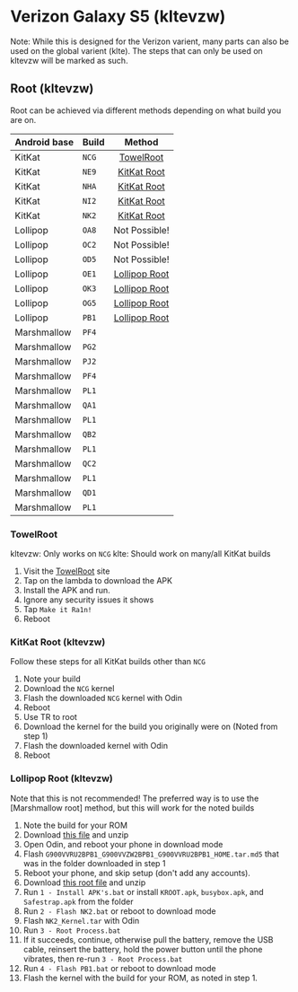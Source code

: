 # Verizon Galaxy S5 (kltevzw)
Note: While this is designed for the Verizon varient, many parts can also be used on the global varient (klte). The steps that can only be used on kltevzw will be marked as such.

## Root (kltevzw)
Root can be achieved via different methods depending on what build you are on.

| Android base | Build | Method                                  |
|:------------ |:----- |:---------------------------------------:|
| KitKat       | `NCG` | [TowelRoot](#towelroot)                 |
| KitKat       | `NE9` | [KitKat Root](#kitkat-root-kltevzw)     |
| KitKat       | `NHA` | [KitKat Root](#kitkat-root-kltevzw)     |
| KitKat       | `NI2` | [KitKat Root](#kitkat-root-kltevzw)     |
| KitKat       | `NK2` | [KitKat Root](#kitkat-root-kltevzw)     |
| Lollipop     | `OA8` | Not Possible!                           |
| Lollipop     | `OC2` | Not Possible!                           |
| Lollipop     | `OD5` | Not Possible!                           |
| Lollipop     | `OE1` | [Lollipop Root](#lollipop-root-kltevzw) |
| Lollipop     | `OK3` | [Lollipop Root](#lollipop-root-kltevzw) |
| Lollipop     | `OG5` | [Lollipop Root](#lollipop-root-kltevzw) |
| Lollipop     | `PB1` | [Lollipop Root](#lollipop-root-kltevzw) |
| Marshmallow  | `PF4` |        |
| Marshmallow  | `PG2` |        |
| Marshmallow  | `PJ2` |        |
| Marshmallow  | `PF4` |        |
| Marshmallow  | `PL1` |        |
| Marshmallow  | `QA1` |        |
| Marshmallow  | `PL1` |        |
| Marshmallow  | `QB2` |        |
| Marshmallow  | `PL1` |        |
| Marshmallow  | `QC2` |        |
| Marshmallow  | `PL1` |        |
| Marshmallow  | `QD1` |        |
| Marshmallow  | `PL1` |        |

### TowelRoot
kltevzw: Only works on `NCG`
klte: Should work on many/all KitKat builds
1. Visit the [TowelRoot](https://towelroot.com/) site
1. Tap on the lambda to download the APK
1. Install the APK and run.
1. Ignore any security issues it shows
1. Tap `Make it Ra1n!`
1. Reboot

### KitKat Root (kltevzw)
Follow these steps for all KitKat builds other than `NCG`

1. Note your build
1. Download the `NCG` kernel
1. Flash the downloaded `NCG` kernel with Odin
1. Reboot
1. Use TR to root
1. Download the kernel for the build you originally were on (Noted from step 1)
1. Flash the downloaded kernel with Odin
1. Reboot

### Lollipop Root (kltevzw)
Note that this is not recommended! The preferred way is to use the [Marshmallow root] method, but this will work for the noted builds

1. Note the build for your ROM
1. Download [this file](https://androidfilehost.com/?fid=24438995911970571) and unzip
1. Open Odin, and reboot your phone in download mode
1. Flash `G900VVRU2BPB1_G900VVZW2BPB1_G900VVRU2BPB1_HOME.tar.md5` that was in the folder downloaded in step 1
1. Reboot your phone, and skip setup (don't add any accounts).
1. Download [this root file](https://androidfilehost.com/?fid=312968873555011514) and unzip
1. Run `1 - Install APK's.bat` or install `KROOT.apk`, `busybox.apk`, and `Safestrap.apk` from the folder
1. Run `2 - Flash NK2.bat` or reboot to download mode
1. Flash `NK2_Kernel.tar` with Odin
1. Run `3 - Root Process.bat`
1. If it succeeds, continue, otherwise pull the battery, remove the USB cable, reinsert the battery, hold the power button until the phone vibrates, then re-run `3 - Root Process.bat`
1. Run `4 - Flash PB1.bat` or reboot to download mode
1. Flash the kernel with the build for your ROM, as noted in step 1.

